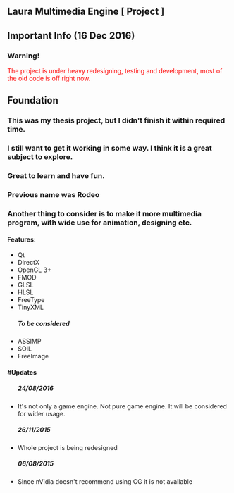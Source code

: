 Laura Multimedia Engine [ Project ]
-----------------------------

<h2>Important Info (16 Dec 2016)</h2>
<h3>Warning!</h3>
<span style="color:red">The project is under heavy redesigning, testing and development, most of the old code is off right now.</span>

<h2>Foundation</h2>
<h3>This was my thesis project, but I didn't finish it within required time.</h3>
<h3>I still want to get it working in some way. I think it is a great subject to explore.</h3>
<h3>Great to learn and have fun.</h3>
<h3>Previous name was Rodeo</h3>
<h3>Another thing to consider is to make it more multimedia program, with wide use for animation, designing etc.</h3>
<h4>Features:</h4>
<ul>
<li>Qt</li>
<li>DirectX</li>
<li>OpenGL 3+</li>
<li>FMOD</li>
<li>GLSL</li>
<li>HLSL</li>
<li>FreeType</li>
<li>TinyXML</li>
<h5>To be considered</h5>
<li>ASSIMP</li>
<li>SOIL</li>
<li>FreeImage</li>
</ul>
<h4>#Updates</h4>
<ul>
<h5>24/08/2016</h5>
<li>It's not only a game engine. Not pure game engine. It will be considered for wider usage.</li>
<h5>26/11/2015</h5>
<li>Whole project is being redesigned</li>
<h5>06/08/2015</h5>
<li>Since nVidia doesn't recommend using CG it is not available</li>
</ul>

